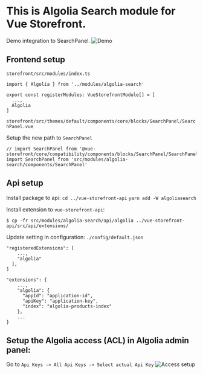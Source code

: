 
# This is Algolia Search module for Vue Storefront.

Demo integration to SearchPanel.
![Demo](https://i.imgur.com/yZzvaE8.png)

## Frontend setup

`storefront/src/modules/index.ts`

```
import { Algolia } from '../modules/algolia-search'

export const registerModules: VueStorefrontModule[] = [
  ...,
  Algolia
]

```


`storefront/src/themes/default/components/core/blocks/SearchPanel/SearchPanel.vue`

Setup the new path to `SearchPanel`
```
// import SearchPanel from '@vue-storefront/core/compatibility/components/blocks/SearchPanel/SearchPanel'
import SearchPanel from 'src/modules/algolia-search/components/SearchPanel'
```

## Api setup

Install package to api:
`cd ../vue-storefront-api`
`yarn add -W algoliasearch`


Install extension to `vue-storefront-api`:
```shell
$ cp -fr src/modules/algolia-search/api/algolia ../vue-storefront-api/src/api/extensions/
```


Update setting in configuration:
`./config/default.json`

```
"registeredExtensions": [
    ...,
    "algolia"
  ],
]

"extensions": {
    ...,
    "algolia": {
      "appId": "application-id",
      "apiKey": "application-key",
      "index": "algolia-products-index"
    },
    ...
}
```

## Setup the Algolia access (ACL) in Algolia admin panel:
Go to `Api Keys -> All Api Keys -> Select actual Api Key`
![Access setup](https://i.imgur.com/8tBUgzf.png)
